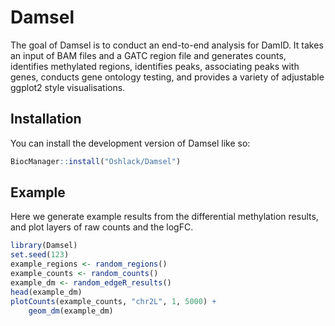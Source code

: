 
# Damsel

<!-- badges: start -->
<!-- badges: end -->

The goal of Damsel is to conduct an end-to-end analysis for DamID.
It takes an input of BAM files and a GATC region file and generates counts,
identifies methylated regions, identifies peaks, associating peaks with genes, 
conducts gene ontology testing, and provides a variety of adjustable ggplot2 
style visualisations.

## Installation

You can install the development version of Damsel like so:

``` r
BiocManager::install("Oshlack/Damsel")
```

## Example

Here we generate example results from the differential methylation results,
and plot layers of raw counts and the logFC.

``` r
library(Damsel)
set.seed(123)
example_regions <- random_regions()
example_counts <- random_counts()
example_dm <- random_edgeR_results()
head(example_dm)
plotCounts(example_counts, "chr2L", 1, 5000) +
    geom_dm(example_dm)
```


